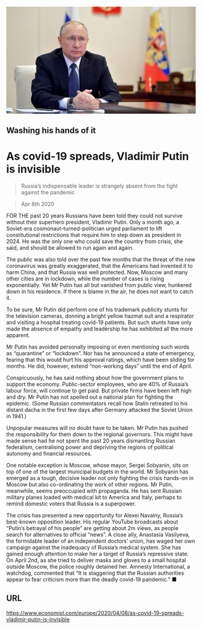 ![](./images/20200411_EUP501.jpg)

## Washing his hands of it

# As covid-19 spreads, Vladimir Putin is invisible

> Russia’s indispensable leader is strangely absent from the fight against the pandemic

> Apr 8th 2020

FOR THE past 20 years Russians have been told they could not survive without their superhero president, Vladimir Putin. Only a month ago, a Soviet-era cosmonaut-turned-politician urged parliament to lift constitutional restrictions that require him to step down as president in 2024. He was the only one who could save the country from crisis, she said, and should be allowed to run again and again.

The public was also told over the past few months that the threat of the new coronavirus was greatly exaggerated, that the Americans had invented it to harm China, and that Russia was well protected. Now, Moscow and many other cities are in lockdown, while the number of cases is rising exponentially. Yet Mr Putin has all but vanished from public view, hunkered down in his residence. If there is blame in the air, he does not want to catch it.

To be sure, Mr Putin did perform one of his trademark publicity stunts for the television cameras, donning a bright yellow hazmat suit and a respirator and visiting a hospital treating covid-19 patients. But such stunts have only made the absence of empathy and leadership he has exhibited all the more apparent.

Mr Putin has avoided personally imposing or even mentioning such words as “quarantine” or “lockdown”. Nor has he announced a state of emergency, fearing that this would hurt his approval ratings, which have been sliding for months. He did, however, extend “non-working days” until the end of April.

Conspicuously, he has said nothing about how the government plans to support the economy. Public-sector employees, who are 40% of Russia’s labour force, will continue to get paid. But private firms have been left high and dry. Mr Putin has not spelled out a national plan for fighting the epidemic. (Some Russian commentators recall how Stalin retreated to his distant dacha in the first few days after Germany attacked the Soviet Union in 1941.)

Unpopular measures will no doubt have to be taken. Mr Putin has pushed the responsibility for them down to the regional governors. This might have made sense had he not spent the past 20 years dismantling Russian federalism, centralising power and depriving the regions of political autonomy and financial resources.

One notable exception is Moscow, whose mayor, Sergei Sobyanin, sits on top of one of the largest municipal budgets in the world. Mr Sobyanin has emerged as a tough, decisive leader not only fighting the crisis hands-on in Moscow but also co-ordinating the work of other regions. Mr Putin, meanwhile, seems preoccupied with propaganda. He has sent Russian military planes loaded with medical kit to America and Italy, perhaps to remind domestic voters that Russia is a superpower.

The crisis has presented a new opportunity for Alexei Navalny, Russia’s best-known opposition leader. His regular YouTube broadcasts about “Putin’s betrayal of his people” are getting about 2m views, as people search for alternatives to official “news”. A close ally, Anastasia Vasilyeva, the formidable leader of an independent doctors’ union, has waged her own campaign against the inadequacy of Russia’s medical system. She has gained enough attention to make her a target of Russia’s repressive state. On April 2nd, as she tried to deliver masks and gloves to a small hospital outside Moscow, the police roughly detained her. Amnesty International, a watchdog, commented that “It is staggering that the Russian authorities appear to fear criticism more than the deadly covid-19 pandemic.” ■

## URL

https://www.economist.com/europe/2020/04/08/as-covid-19-spreads-vladimir-putin-is-invisible
